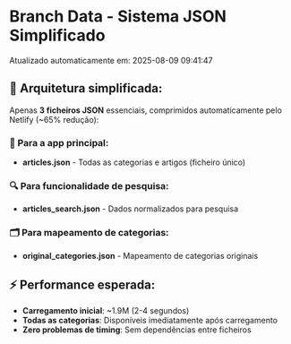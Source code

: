 # Branch Data - Sistema JSON Simplificado
Atualizado automaticamente em: 2025-08-09 09:41:47

## 🎯 Arquitetura simplificada:
Apenas **3 ficheiros JSON** essenciais, comprimidos automaticamente pelo Netlify (~65% redução):

### 📱 Para a app principal:
- **articles.json** - Todas as categorias e artigos (ficheiro único)

### 🔍 Para funcionalidade de pesquisa:
- **articles_search.json** - Dados normalizados para pesquisa

### 🗂️ Para mapeamento de categorias:
- **original_categories.json** - Mapeamento de categorias originais

## ⚡ Performance esperada:
- **Carregamento inicial**: ~1.9M (2-4 segundos)
- **Todas as categorias**: Disponíveis imediatamente após carregamento
- **Zero problemas de timing**: Sem dependências entre ficheiros
